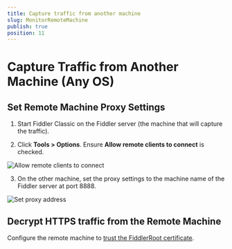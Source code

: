 ```yaml
---
title: Capture traffic from another machine
slug: MonitorRemoteMachine
publish: true
position: 11
---
```


Capture Traffic from Another Machine (Any OS)
=============================================

Set Remote Machine Proxy Settings
---------------------------------

1. Start Fiddler Classic on the Fiddler server (the machine that will capture the traffic).

2. Click **Tools > Options**. Ensure **Allow remote clients to connect** is checked. 

 ![Allow remote clients to connect][1]

3. On the other machine, set the proxy settings to the machine name of the Fiddler server at port 8888.

 ![Set proxy address][2]

Decrypt HTTPS traffic from the Remote Machine
---------------------------------------------

Configure the remote machine to [trust the FiddlerRoot certificate][3].

 
[1]: ../../images/MonitorRemoteMachine/AllowRemoteComputersToConnect.png
[2]: ../../images/MonitorRemoteMachine/SetProxyAddress.jpg
[3]: ./TrustFiddlerRootCert
